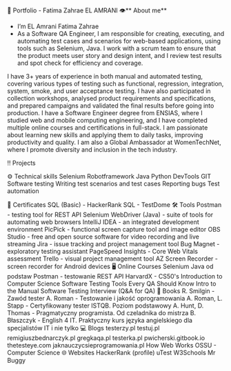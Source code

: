 💼 Portfolio - Fatima Zahrae EL AMRANI
👁️** About me**
- I’m EL Amrani Fatima Zahrae
- As a Software QA Engineer, I am responsible for creating, executing, and automating test cases and scenarios for web-based applications, using tools such as Selenium, Java. I work with a scrum team to ensure that the product meets user story and design intent, and I review test results and spot check for efficiency and coverage.

I have 3+ years of experience in both manual and automated testing, covering various types of testing such as functional, regression, integration, system, smoke, and user acceptance testing. I have also participated in collection workshops, analysed product requirements and specifications, and prepared campaigns and validated the final results before going into production. I have a Software Engineer degree from ENSIAS, where I studied web and mobile computing engineering, and I have completed multiple online courses and certifications in full-stack. I am passionate about learning new skills and applying them to daily tasks, improving productivity and quality. I am also a Global Ambassador at WomenTechNet, where I promote diversity and inclusion in the tech industry.

‼️ Projects


⚙️ Technical skills
Selenium
Robotframework
Java
Python
DevTools
GIT
Software testing
Writing test scenarios and test cases
Reporting bugs
Test automation

📜 Certificates
SQL (Basic) - HackerRank
SQL - TestDome
🛠️ Tools
Postman - testing tool for REST API
Selenium WebDriver (Java) - suite of tools for automating web browsers
IntelliJ IDEA - an integrated development environment
PicPick - functional screen capture tool and image editor
OBS Studio - free and open source software for video recording and live streaming
Jira - issue tracking and project management tool
Bug Magnet - exploratory testing assistant
PageSpeed Insights - Core Web Vitals assessment
Trello - visual project management tool
AZ Screen Recorder - screen recorder for Android devices
🖥️ Online Courses
Selenium Java od podstaw
Postman - testowanie REST API
HarvardX - CS50's Introduction to Computer Science
Software Testing Tools Every QA Should Know
Intro to the Manual Software Testing Interview (Q&A for QA)
📖 Books
R. Smilgin - Zawód tester
A. Roman - Testowanie i jakość oprogramowania
A. Roman, L. Stapp - Certyfikowany tester ISTQB. Poziom podstawowy
A. Hunt, D. Thomas - Pragmatyczny programista. Od czeladnika do mistrza
B. Błaszczyk - English 4 IT. Praktyczny kurs języka angielskiego dla specjalistów IT i nie tylko
💻 Blogs
testerzy.pl
testuj.pl
remigiuszbednarczyk.pl
gregkaqa.pl
testerka.pl
pwicherski.gitbook.io
thetesteye.com
jaknauczycsieprogramowania.pl
How Web Works
OSSU - Computer Science
🌐 Websites
HackerRank (profile)
uTest
W3Schools
Mr Buggy
<!---
fza99/fza99 is a ✨ special ✨ repository because its `README.md` (this file) appears on your GitHub profile.
You can click the Preview link to take a look at your changes.
--->
